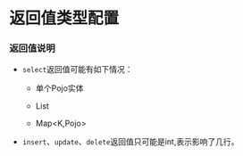 # 返回值类型配置



### 返回值说明

- `select`返回值可能有如下情况：

  - 单个Pojo实体

  - List<Pojo>

  - Map<K,Pojo>

- `insert`、`update`、`delete`返回值只可能是int,表示影响了几行。



